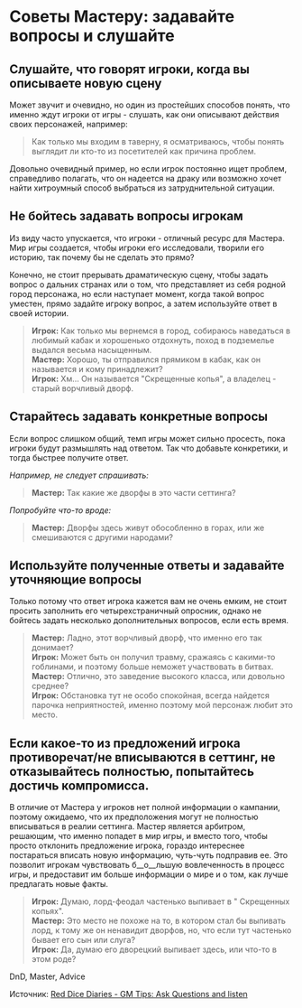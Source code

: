 # Советы Мастеру: задавайте вопросы и слушайте

## Слушайте, что говорят игроки, когда вы описываете новую сцену

Может звучит и очевидно, но один из простейших способов понять, что именно ждут игроки от игры - слушать, как они описывают действия своих персонажей, например:

> Как только мы входим в таверну, я осматриваюсь, чтобы понять выглядит ли кто-то из посетителей как причина проблем.

Довольно очевидный пример, но если игрок постоянно ищет проблем, справедливо полагать, что он надеется на драку или возможно хочет найти хитроумный способ выбраться из затруднительной ситуации.

## Не бойтесь задавать вопросы игрокам

Из виду часто упускается, что игроки - отличный ресурс для Мастера. Мир игры создается, чтобы игроки его исследовали, творили его историю, так почему бы не сделать это прямо?

Конечно, не стоит прерывать драматическую сцену, чтобы задать вопрос о дальних странах или о том, что представляет из себя родной город персонажа, но если наступает момент, когда такой вопрос уместен, прямо задайте игроку вопрос, а затем используйте ответ в своей истории.

> __Игрок:__ Как только мы вернемся в город,  собираюсь наведаться в любимый кабак и хорошенько отдохнуть, поход в подземелье выдался весьма насыщенным.  
> __Мастер:__ Хорошо, ты отправился прямиком в кабак, как он называется и кому принадлежит?  
> __Игрок:__ Хм... Он называется "Скрещенные копья", а владелец - старый ворчливый дворф.  

## Старайтесь задавать конкретные вопросы
Если вопрос слишком общий, темп игры может сильно просесть, пока игроки будут размышлять над ответом. Так что добавьте конкретики, и тогда быстрее получите ответ.

_Например, не следует спрашивать:_  
>  __Мастер:__ Так какие же дворфы в это части сеттинга?

_Попробуйте что-то вроде:_  
>  __Мастер:__ Дворфы здесь живут обособленно в горах, или же смешиваются с другими народами?

## Используйте полученные ответы и задавайте уточняющие вопросы

Только потому что ответ игрока кажется вам не очень емким, не стоит просить заполнить его четырехстраничный опросник, однако не бойтесь задать несколько дополнительных вопросов, если есть время.

>  __Мастер:__ Ладно, этот ворчливый дворф, что именно его так донимает?  
>  __Игрок:__ Может быть он получил травму, сражаясь с какими-то гоблинами, и поэтому больше неможет участвовать в битвах.  
>  __Мастер:__ Отлично, это заведение высокого класса, или довольно среднее?  
>  __Игрок:__ Обстановка тут не особо спокойная, всегда найдется парочка неприятностей, именно поэтому мой персонаж любит это место.

## Если какое-то из предложений игрока противоречат/не вписываются в сеттинг, не отказывайтесь полностью, попытайтесь достичь компромисса.

В отличие от Мастера у игроков нет полной информации о кампании, поэтому ожидаемо, что их предположения могут не полностью вписываться в реалии сеттинга. Мастер является арбитром, решающим, что именно попадет в мир игры, и вместо того, чтобы просто отклонить предложение игрока, гораздо интереснее постараться вписать новую информацию, чуть-чуть подправив ее. Это позволит игрокам чувствовать б__о__льшую вовлеченность в процесс игры, и предоставит им больше информации о мире и о том, как лучше предлагать новые факты.

>  __Игрок:__ Думаю, лорд-феодал частенько выпивает в " Скрещенных копьях".  
>  __Мастер:__ Это место не похоже на то, в котором стал бы выпивать лорд, к тому же он ненавидит дворфов, но, что если тут частенько бывает его сын или слуга?  
>  __Игрок:__ Да, думаю его дворецкий выпивает здесь, или что-то в этом роде?


<p class='date noRedString'></p>
<p class='hashtags'>DnD, Master, Advice</p>
<p class='noRedString'>Источник: <a href='http://reddicediaries.com/gm-tips/gm-tips-ask-questions-and-listen/'>Red Dice Diaries - GM Tips: Ask Questions and listen</a></p>
